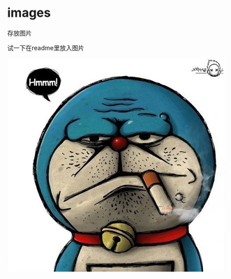 # images
存放图片

<!--注释
可以在readme中使用注释 可以使用<br>换行 可以使用<a href></a>假如超链接
-->

试一下在readme里放入图片<br>
<!--  []里面的内容当图片显示不出来时提示 
图片链接语法：https://github.com/你的用户名/你的repository仓库名/raw/分支名master/刚你新建的图片文件夹名称/***.png ***.jpg
-->
![图片丢失了](https://github.com/Mitnick5194/images/blob/master/mmexport1436536250450.jpg)
